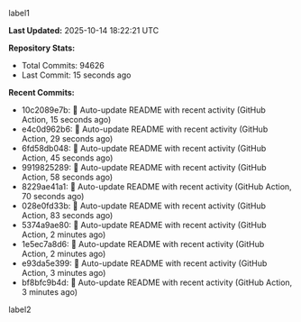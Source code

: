 
label1 
<!-- ACTIVITY_START -->
**Last Updated:** 2025-10-14 18:22:21 UTC

**Repository Stats:**
- Total Commits: 94626
- Last Commit: 15 seconds ago

**Recent Commits:**
- 10c2089e7b: 🤖 Auto-update README with recent activity (GitHub Action, 15 seconds ago)
- e4c0d962b6: 🤖 Auto-update README with recent activity (GitHub Action, 29 seconds ago)
- 6fd58db048: 🤖 Auto-update README with recent activity (GitHub Action, 45 seconds ago)
- 9919825289: 🤖 Auto-update README with recent activity (GitHub Action, 58 seconds ago)
- 8229ae41a1: 🤖 Auto-update README with recent activity (GitHub Action, 70 seconds ago)
- 028e0fd33b: 🤖 Auto-update README with recent activity (GitHub Action, 83 seconds ago)
- 5374a9ae80: 🤖 Auto-update README with recent activity (GitHub Action, 2 minutes ago)
- 1e5ec7a8d6: 🤖 Auto-update README with recent activity (GitHub Action, 2 minutes ago)
- e93da5e399: 🤖 Auto-update README with recent activity (GitHub Action, 3 minutes ago)
- bf8bfc9b4d: 🤖 Auto-update README with recent activity (GitHub Action, 3 minutes ago)
<!-- ACTIVITY_END -->

label2
